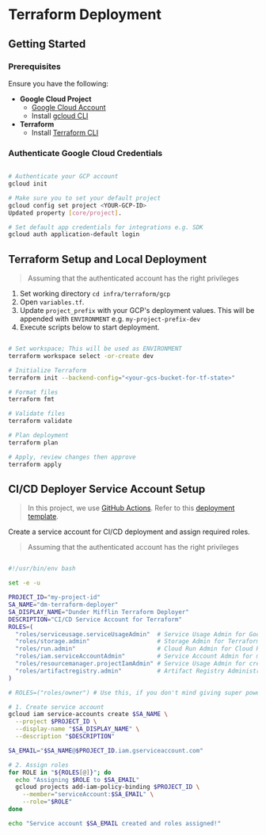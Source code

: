 # Terraform Deployment

## Getting Started

### Prerequisites

Ensure you have the following:

- **Google Cloud Project**
    - [Google Cloud Account](https://console.cloud.google.com/)
    - Install [gcloud CLI](https://cloud.google.com/sdk/docs/install)
- **Terraform**
    - Install [Terraform CLI](https://developer.hashicorp.com/terraform/install)

### Authenticate Google Cloud Credentials

```bash

# Authenticate your GCP account
gcloud init

# Make sure you to set your default project
gcloud config set project <YOUR-GCP-ID>
Updated property [core/project].

# Set default app credentials for integrations e.g. SDK
gcloud auth application-default login
```

## Terraform Setup and Local Deployment
> Assuming that the authenticated account has the right privileges
1. Set working directory ```cd infra/terraform/gcp```
2. Open `variables.tf`.
3. Update `project_prefix` with your GCP's deployment values. This will be appended with `ENVIRONMENT` e.g. `my-project-prefix-dev`
4. Execute scripts below to start deployment.
```bash

# Set workspace; This will be used as ENVIRONMENT
terraform workspace select -or-create dev

# Initialize Terraform
terraform init --backend-config="<your-gcs-bucket-for-tf-state>"

# Format files
terraform fmt

# Validate files
terraform validate

# Plan deployment
terraform plan

# Apply, review changes then approve
terraform apply
```

## CI/CD Deployer Service Account Setup
> In this project, we use [GitHub Actions](https://github.com/features/actions). Refer to this [deployment template](../../../.github/workflows/gcp_deploy.yml).

Create a service account for CI/CD deployment and assign required roles.
> Assuming that the authenticated account has the right privileges
```bash

#!/usr/bin/env bash

set -e -u

PROJECT_ID="my-project-id"
SA_NAME="dm-terraform-deployer"
SA_DISPLAY_NAME="Dunder Mifflin Terraform Deployer"
DESCRIPTION="CI/CD Service Account for Terraform"
ROLES=(
  "roles/serviceusage.serviceUsageAdmin"  # Service Usage Admin for Google APIs management (enable/disable)
  "roles/storage.admin"                   # Storage Admin for Terraform backend GCS bucket
  "roles/run.admin"                       # Cloud Run Admin for Cloud Run Service deployments
  "roles/iam.serviceAccountAdmin"         # Service Account Admin for management for service API account (create/update)
  "roles/resourcemanager.projectIamAdmin" # Service Usage Admin for creating and assigning roles to service account
  "roles/artifactregistry.admin"          # Artifact Registry Administrator for managing Docker repositories/images management (create/delete)
)

# ROLES=("roles/owner") # Use this, if you don't mind giving super powers

# 1. Create service account
gcloud iam service-accounts create $SA_NAME \
  --project $PROJECT_ID \
  --display-name "$SA_DISPLAY_NAME" \
  --description "$DESCRIPTION"

SA_EMAIL="$SA_NAME@$PROJECT_ID.iam.gserviceaccount.com"

# 2. Assign roles
for ROLE in "${ROLES[@]}"; do
  echo "Assigning $ROLE to $SA_EMAIL"
  gcloud projects add-iam-policy-binding $PROJECT_ID \
    --member="serviceAccount:$SA_EMAIL" \
    --role="$ROLE"
done

echo "Service account $SA_EMAIL created and roles assigned!"
```
